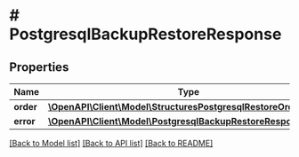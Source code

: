 # # PostgresqlBackupRestoreResponse

## Properties

Name | Type | Description | Notes
------------ | ------------- | ------------- | -------------
**order** | [**\OpenAPI\Client\Model\StructuresPostgresqlRestoreOrder**](StructuresPostgresqlRestoreOrder.md) |  | [optional]
**error** | [**\OpenAPI\Client\Model\PostgresqlBackupRestoreResponseError**](PostgresqlBackupRestoreResponseError.md) |  | [optional]

[[Back to Model list]](../../README.md#models) [[Back to API list]](../../README.md#endpoints) [[Back to README]](../../README.md)
